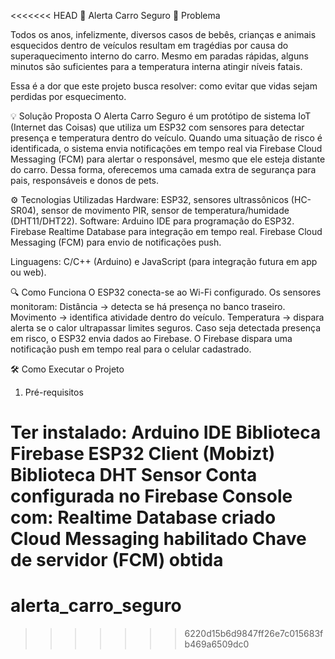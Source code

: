 <<<<<<< HEAD
🚗 Alerta Carro Seguro
📌 Problema

Todos os anos, infelizmente, diversos casos de bebês, crianças e animais esquecidos dentro de veículos resultam em tragédias por causa do superaquecimento interno do carro.
Mesmo em paradas rápidas, alguns minutos são suficientes para a temperatura interna atingir níveis fatais.

Essa é a dor que este projeto busca resolver: como evitar que vidas sejam perdidas por esquecimento.

💡 Solução Proposta
O Alerta Carro Seguro é um protótipo de sistema IoT (Internet das Coisas) que utiliza um ESP32 com sensores para detectar presença e temperatura dentro do veículo.
Quando uma situação de risco é identificada, o sistema envia notificações em tempo real via Firebase Cloud Messaging (FCM) para alertar o responsável, mesmo que ele esteja distante do carro.
Dessa forma, oferecemos uma camada extra de segurança para pais, responsáveis e donos de pets.

⚙️ Tecnologias Utilizadas
Hardware: ESP32, sensores ultrassônicos (HC-SR04), sensor de movimento PIR, sensor de temperatura/humidade (DHT11/DHT22).
Software:
Arduino IDE
    para programação do ESP32.
Firebase Realtime Database
    para integração em tempo real.
Firebase Cloud Messaging (FCM)
    para envio de notificações push.

Linguagens: C/C++ (Arduino) e JavaScript (para integração futura em app ou web).

🔍 Como Funciona
O ESP32 conecta-se ao Wi-Fi configurado.
Os sensores monitoram:
    Distância → detecta se há presença no banco traseiro.
    Movimento → identifica atividade dentro do veículo.
    Temperatura → dispara alerta se o calor ultrapassar limites seguros.
Caso seja detectada presença em risco, o ESP32 envia dados ao Firebase.
O Firebase dispara uma notificação push em tempo real para o celular cadastrado.

🛠️ Como Executar o Projeto
1. Pré-requisitos

Ter instalado:
    Arduino IDE
    Biblioteca Firebase ESP32 Client (Mobizt)
    Biblioteca DHT Sensor
Conta configurada no Firebase Console com:
    Realtime Database criado
    Cloud Messaging habilitado
    Chave de servidor (FCM) obtida
=======
# alerta_carro_seguro
>>>>>>> 6220d15b6d9847ff26e7c015683fb469a6509dc0
